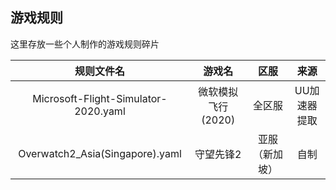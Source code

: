 ## 游戏规则  
这里存放一些个人制作的游戏规则碎片  

| 规则文件名 | 游戏名 | 区服 | 来源 |
|:-:|:-:|:-:|:-:|
| Microsoft-Flight-Simulator-2020.yaml | 微软模拟飞行(2020) | 全区服 | UU加速器提取 |
| Overwatch2_Asia(Singapore).yaml | 守望先锋2 | 亚服（新加坡） | 自制 |
